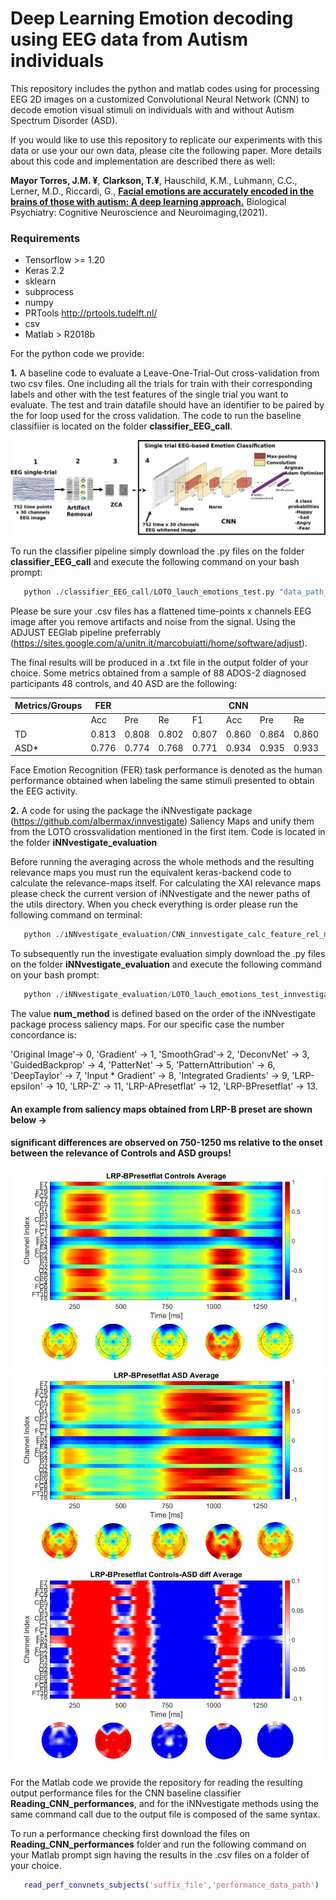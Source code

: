 # Deep Learning Emotion decoding using EEG data from Autism individuals

This repository includes the python and matlab codes using for processing EEG 2D images on
a customized Convolutional Neural Network (CNN) to decode emotion visual stimuli on individuals with and without
Autism Spectrum Disorder (ASD).

If you would like to use this repository to replicate our experiments with this data or use your our own data, please cite the following paper. More details about this code and implementation are described there as well:

**Mayor Torres, J.M. ¥**, **Clarkson, T.¥**, Hauschild, K.M., Luhmann, C.C., Lerner, M.D., Riccardi,  G., [**Facial emotions are accurately encoded in the brains of those with autism: A deep learning approach.**](https://www.sciencedirect.com/science/article/pii/S2451902221001075?via%3Dihub) Biological Psychiatry: Cognitive Neuroscience and Neuroimaging,(2021).

### Requirements
- Tensorflow >= 1.20
- Keras 2.2
- sklearn
- subprocess
- numpy
- PRTools http://prtools.tudelft.nl/
- csv
- Matlab > R2018b

For the python code we provide:

__1.__ A baseline code to evaluate a Leave-One-Trial-Out cross-validation from two csv files. One including all the trials for train with their corresponding labels and other with the test features of the single trial you want to evaluate. The test and train datafile should have an identifier to be paired by the for loop used for the cross validation. The code to run the baseline classifiier is located on the folder **classifier_EEG_call**.

![Pipeline for EEG Emotion Decoding](https://github.com/meiyor/Deep-Learning-Emotion-Decoding-using-EEG-data-from-Autism-individuals/blob/master/pipeline_2_using_latex_def.jpeg)

  To run the classifier pipeline simply download the .py files on the folder **classifier_EEG_call** and execute the following command on your bash prompt:
  
```python 
   python ./classifier_EEG_call/LOTO_lauch_emotions_test.py "data_path_file_including_train_test_files"
```
Please be sure your .csv files has a flattened time-points x channels EEG image after you remove artifacts and noise from the signal. Using the ADJUST EEGlab pipeline preferrably (https://sites.google.com/a/unitn.it/marcobuiatti/home/software/adjust).

The final results will be produced in a .txt file in the output folder of your choice. Some metrics obtained from a sample of 88 ADOS-2 diagnosed participants 48 controls, and 40 ASD are the following:

| Metrics/Groups 	| FER    	|        	|        	|       	| CNN   	|       	|       	|       	|
|----------------	|--------	|--------	|--------	|-------	|-------	|-------	|-------	|-------	|
|                	| Acc    	| Pre    	| Re     	| F1    	| Acc   	| Pre   	| Re    	| F1    	|
| TD             	| 0.813  	| 0.808  	| 0.802  	| 0.807 	| 0.860 	| 0.864 	| 0.860 	| 0.862 	|
| ASD*           	| 0.776  	| 0.774  	| 0.768  	| 0.771 	| 0.934 	| 0.935 	| 0.933 	| 0.934 	|

Face Emotion Recognition (FER) task performance is denoted as the human performance obtained when labeling the same stimuli presented to obtain the EEG activity.

__2.__ A code for using the package the iNNvestigate package (https://github.com/albermax/innvestigate) Saliency Maps and unify them from the LOTO crossvalidation mentioned in the first item. Code is located in the folder **iNNvestigate_evaluation**

Before running the averaging across the whole methods and the resulting relevance maps you must run the equivalent keras-backend code to calculate the relevance-maps itself. For calculating the XAI relevance maps please check the current version of iNNvestigate and the newer paths of the utils directory.
When you check everything is order please run the following command on terminal:
  
  ```python
     python ./iNNvestigate_evaluation/CNN_innvestigate_calc_feature_rel_maps.py
  ```   

To subsequently run the investigate evaluation simply download the .py files on the folder **iNNvestigate_evaluation** and execute the following command on your bash prompt:
  
```python 
   python ./iNNvestigate_evaluation/LOTO_lauch_emotions_test_innvestigate.py "data_path_file_including_train_test_files" num_method
```

The value __num_method__ is defined based on the order of the iNNvestigate package process saliency maps. For our specific case the number concordance is: 

'Original Image'-> 0, 'Gradient' -> 1, 'SmoothGrad'-> 2, 'DeconvNet' -> 3, 'GuidedBackprop' -> 4, 'PatterNet' -> 5, 'PatternAttribution' -> 6, 'DeepTaylor' -> 7, 'Input * Gradient' -> 8, 'Integrated Gradients' -> 9, 'LRP-epsilon' -> 10, 'LRP-Z' -> 11, 'LRP-APresetflat' -> 12, 'LRP-BPresetflat' -> 13.

#### An example from saliency maps obtained from LRP-B preset are shown below ->

#### significant differences are observed on 750-1250 ms relative to the onset between the relevance of Controls and ASD groups! 

![alt text](https://github.com/meiyor/Deep-Learning-Emotion-Decoding-using-EEG-data-from-Autism-individuals/blob/master/LRP-BPresetflat_Average_TD_def.jpeg)
![alt text](https://github.com/meiyor/Deep-Learning-Emotion-Decoding-using-EEG-data-from-Autism-individuals/blob/master/LRP-BPresetflat_Average_ASD_def.jpeg)
![alt text](https://github.com/meiyor/Deep-Learning-Emotion-Decoding-using-EEG-data-from-Autism-individuals/blob/master/LRP-BPresetflat_Average_diff_def.jpeg)

For the Matlab code we provide the repository for reading the resulting output performance files for the CNN baseline classifier **Reading_CNN_performances**, and for the iNNvestigate methods using the same command call due to the output file is composed of the same syntax.

To run a performance checking first download the files on **Reading_CNN_performances** folder and run the following command on your Matlab prompt sign having the results in the .csv files on a folder of your choice.

```matlab 
   read_perf_convnets_subjects('suffix_file','performance_data_path')
```
<!---Take into account for the results attached in the **examples** folder use the __test_t_performance_test__ suffix and the code will read the csvs automatically---!>
